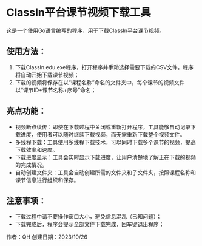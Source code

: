 # ClassIn平台课节视频下载工具

这是一个使用Go语言编写的程序，用于下载ClassIn平台课节视频。

## 使用方法：
1. 下载ClassIn.edu.exe程序，打开程序并手动选择需要下载的CSV文件，程序将自动开始下载课节视频；
2. 下载的视频将保存在以“课程名称”命名的文件夹中，每个课节的视频文件以“课节ID+课节名称+序号”命名；
## 亮点功能：
- 视频断点续传：即使在下载过程中关闭或重新打开程序，工具能够自动记录下载进度，使用者可以随时继续下载视频，而无需重新下载整个视频文件。
- 多线程下载：工具使用多线程下载技术，可以同时下载多个课节的视频，提高下载效率和速度。
- 下载进度显示：工具会实时显示下载进度，让用户清楚地了解正在下载的视频的完成情况。
- 自动创建文件夹：工具会自动创建所需的文件夹和子文件夹，按照课程名称和课节信息进行组织和保存。

## 注意事项：
- 下载过程中请不要操作窗口大小，避免信息混乱（已知问题）；
- 下载完成后，程序会提示全部文件下载完成，回车键退出程序；

作者：QH
创建日期：2023/10/26